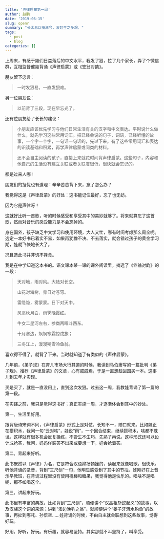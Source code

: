 ```yaml
---
title: '声律启蒙第一周'
author: 赵鹏
date: '2019-03-15'
slug: openr
summary: "长太息以掩涕兮，哀娃生之多艰。"
tags:
  - post
  - blog
categories: []
---
```


上周末，有感于娃们日益落后的中文水平，我发了狠，拉了几个家长，弄了个微信群，互相监督催娃背诵《声律启蒙》或《笠翁对韵》。

朋友留下忠言：

>一时发狠易，一直发狠难。

另一位朋友说：

> 以前背了三段，现在早忘光了。

还有位朋友给了长长的建议：

> 小朋友应该优先学习与他们日常生活有关的汉字和中文表达。平时说什么做什么，就先学习这些常用词汇。把已经会说的句子，词语，已经听懂的故事，一个字一个字，一句话一句话的，先过下来。有了这些常用词汇和表达的识读基础和积累，再学声律启蒙或同类的材料。
>
> 还不会自主阅读的孩子，直接上来就花时间背声律启蒙。这些句子，内容和他自己的生活没有建立关联或者关联度很低，很快就会忘记的。

都是过来人哪！

朋友们的担忧也有道理：辛辛苦苦背下来，忘了怎么办？

我觉得这是《声律启蒙》的好处：这书能记住最好，忘了也无妨。

因为它是声律呀！

这就好比听一首歌，听的时候感受和享受其中的美妙就够了。将来就算忘了这首歌，然而对音乐的感受能力是不会忘掉的。

身在国外，孩子缺乏中文学习和使用环境，大人又忙，哪有时间考虑那么周全呢。选定一本好书已着实不易，如果再犹豫不决、不去落实，就会错过孩子的黄金学习期，娃就飞快地长大了。

况且选此书并非饥不择食。

我是在中学知道这本书的。语文课本某一课的课外阅读里，摘选了《笠翁对韵》的一段：

> 天对地，雨对风。大陆对长空。
>
> 山花对海树，赤日对苍穹。
>
> 雷隐隐，雾蒙蒙。日下对天中。
>
> 风高秋月白，雨霁晚霞红。
>
> 牛女二星河左右，参商两曜斗西东。
>
> 十月塞边，飒飒寒霜惊戍旅；
>
> 三冬江上，漫漫朔雪冷鱼翁。

喜欢得不得了，就背了下来。当时就知道了有类似的《声律启蒙》。

几年前，《弟子规》在育儿市场大行其道的时候，我读到马伯庸写的一篇批判《弟子规》、推荐《声律启蒙》的文章，心有戚戚焉，于是一直想趁回国买一本。这事儿到去年才实现。

买是买了，就是一直没用上，直到这次发狠。过去这一周，我教娃背诵了第一篇的第一段。

在实践之前，我只是觉得这书好；真正实施一周，才逐渐体会到其中的妙处。

第一，生活里好用。

跟背唐诗宋词不同，《声律启蒙》形式上是对仗，长短不一，随口就来。比如娃正在搭积木，我问一句“云对啥”，娃说“雨”，一个回合结束，继续搭积木，啥都不耽误。这样就有很多机会反复操练，不管生不生巧，先熟了再说。这种形式还可以设计成抢答，我问，妈妈佯装答不出来或要想一下，娃会抢着答。

第二，背起来好听。

此书既然以《声律》为名，它是符合汉语抑扬顿挫的，读起来就像唱歌，很快乐。听他背诵的录音，背到“三尺剑”一句，他明显感受到了其中的节拍。娃刚好在上音乐早教班，在背诵过程里没有使用棍棒和糖果，我觉得他是快乐的。唱啥不是唱呢，那不如唱这个。

第三，讲起来好玩。

此书里有丰富的典故，比如背到“三尺剑”，顺便讲个“汉高祖斩蛇起义”的故事，以及汉族这个词的来源；讲到“溪边晚钓之翁”，就顺便讲个“姜子牙渭水钓鱼”的故事，再扯到哪吒、孙悟空……娃背诵的时候，不由自主就会联想到这些故事，觉得好玩。

好用，好听，好玩。有乐趣，就容易坚持。其实那就不叫坚持了，叫享受。

